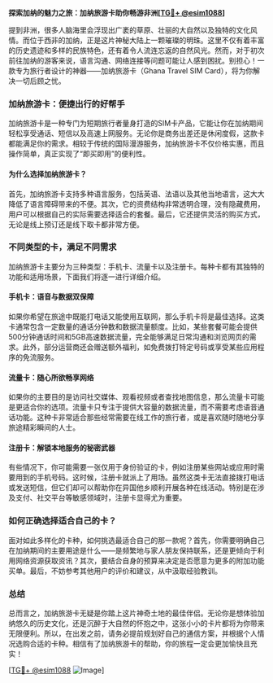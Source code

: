 **探索加纳的魅力之旅：加纳旅游卡助你畅游非洲[[TG💪+ @esim1088](https://t.me/s/esim1088)]**

提到非洲，很多人脑海里会浮现出广袤的草原、壮丽的大自然以及独特的文化风情。而位于西非的加纳，正是这片神秘大陆上一颗璀璨的明珠。这里不仅有着丰富的历史遗迹和多样的民族特色，还有着令人流连忘返的自然风光。然而，对于初次前往加纳的游客来说，语言沟通、网络连接等问题可能让人感到困扰。别担心！一款专为旅行者设计的神器——加纳旅游卡（Ghana Travel SIM Card），将为你解决一切后顾之忧。

### 加纳旅游卡：便捷出行的好帮手

加纳旅游卡是一种专门为短期旅行者量身打造的SIM卡产品，它能让你在加纳期间轻松享受通话、短信以及高速上网服务。无论你是商务出差还是休闲度假，这款卡都能满足你的需求。相较于传统的国际漫游服务，加纳旅游卡不仅价格实惠，而且操作简单，真正实现了“即买即用”的便利性。

#### 为什么选择加纳旅游卡？

首先，加纳旅游卡支持多种语言服务，包括英语、法语以及其他当地语言，这大大降低了语言障碍带来的不便。其次，它的资费结构非常透明合理，没有隐藏费用，用户可以根据自己的实际需要选择适合的套餐。最后，它还提供灵活的购买方式，无论是线上预订还是线下取卡都非常方便。

### 不同类型的卡，满足不同需求

加纳旅游卡主要分为三种类型：手机卡、流量卡以及注册卡。每种卡都有其独特的功能和适用场景，下面我们将逐一进行详细介绍。

#### 手机卡：语音与数据双保障

如果你希望在旅途中既能打电话又能使用互联网，那么手机卡将是最佳选择。这类卡通常包含一定数量的通话分钟数和数据流量额度。比如，某些套餐可能会提供500分钟通话时间和5GB高速数据流量，完全能够满足日常沟通和浏览网页的需求。此外，部分运营商还会赠送额外福利，如免费拨打特定号码或享受某些应用程序的免流服务。

#### 流量卡：随心所欲畅享网络

如果你的主要目的是访问社交媒体、观看视频或者查找地图信息，那么流量卡可能是更适合你的选项。流量卡只专注于提供大容量的数据流量，而不需要考虑语音通话功能。这种卡非常适合那些经常需要在线工作的旅行者，或是喜欢随时随地分享旅途精彩瞬间的人士。

#### 注册卡：解锁本地服务的秘密武器

有些情况下，你可能需要一张仅用于身份验证的卡，例如注册某些网站或应用时需要用到的手机号码。这时候，注册卡就派上了用场。虽然这类卡无法直接拨打电话或发送短信，但它们却可以帮助你在异国他乡顺利开展各种在线活动。特别是在涉及支付、社交平台等敏感领域时，注册卡显得尤为重要。

### 如何正确选择适合自己的卡？

面对如此多样化的卡种，如何挑选最适合自己的那一款呢？首先，你需要明确自己在加纳期间的主要用途是什么——是频繁地与家人朋友保持联系，还是更倾向于利用网络资源获取资讯？其次，要结合自身的预算来决定是否愿意为更多的附加功能买单。最后，不妨参考其他用户的评价和建议，从中汲取经验教训。

### 总结

总而言之，加纳旅游卡无疑是你踏上这片神奇土地的最佳伴侣。无论你是想体验加纳悠久的历史文化，还是沉醉于大自然的怀抱之中，这张小小的卡片都将为你带来无限便利。所以，在出发之前，请务必提前规划好自己的通信方案，并根据个人情况选购合适的卡种。相信有了加纳旅游卡的帮助，你的旅程一定会更加愉快且充实！

[[TG💪+ @esim1088](https://t.me/s/esim1088) ![Image](https://i.postimg.cc/4NQfJmqS/Snipaste-2025-05-13-00-14-12.png)]